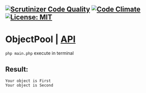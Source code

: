 [![Scrutinizer Code Quality](https://scrutinizer-ci.com/g/Jagepard/PhpDesignPatterns-ObjectPool/badges/quality-score.png?b=master)](https://scrutinizer-ci.com/g/Jagepard/PhpDesignPatterns-ObjectPool/?branch=master)
[![Code Climate](https://codeclimate.com/github/Jagepard/PhpDesignPatterns-ObjectPool/badges/gpa.svg)](https://codeclimate.com/github/Jagepard/PhpDesignPatterns-ObjectPool)
[![License: MIT](https://img.shields.io/badge/license-MIT-498e7f.svg)](https://mit-license.org/)
-----

# ObjectPool | [API](https://github.com/Jagepard/PhpDesignPatterns-ObjectPool/blob/master/api.md "Documentation API")
```php main.php``` execute in terminal

## Result:
```
Your object is First 
Your object is Second 
```